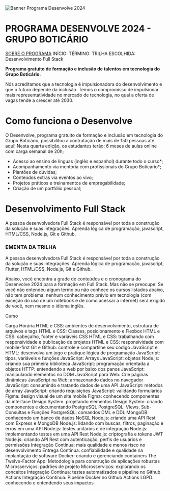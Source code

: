 <div>
<img src="https://lh7-us.googleusercontent.com/IH_T1zW4b7tI80I1pzHrKI-v19Gsf9QzTMPkiRZZdEggP7-QkDB4UfSKLCQIHMw1Hzl1Fv7VCrkCaJBlWC1YJfCS9mMP91cY-Y2zueNC284Hp9qNv2CRcFGSgAy4sW_OsNeZN7kDU3PHmPWZQGxggo0" alt="Banner Programa Desenvolve 2024">
</div>

# PROGRAMA DESENVOLVE 2024 - GRUPO BOTICÁRIO
[SOBRE O PROGRAMA](https://desenvolve.grupoboticario.com.br/)
INÍCIO: 
TÉRMINO:
TRILHA ESCOLHIDA: Desenvolvimento Full Stack  

**Programa gratuito de formação e inclusão de talentos em tecnologia do Grupo Boticário.**

Nós acreditamos que a tecnologia é impulsionadora do desenvolvimento e que o futuro depende da inclusão. Temos o compromisso de impulsionar mais representatividade no mercado de tecnologia, no qual a oferta de vagas tende a crescer até 2030.

# Como funciona o Desenvolve
O Desenvolve, programa gratuito de formação e inclusão em tecnologia do Grupo Boticário, possibilitou a contratação de mais de 150 pessoas até aqui! Nesta quarta edição, os estudantes terão:
6 meses de aulas online com carga semanal de 20h;

- Acesso ao ensino de línguas (inglês e espanhol) durante todo o curso*;
- Acompanhamento via mentoria com profissionais do Grupo Boticário*;
- Plantões de dúvidas;
- Conteúdos extras via eventos ao vivo;
- Projetos práticos e treinamentos de empregabilidade;
- Criação de um portfólio pessoal;

# Desenvolvimento Full Stack

A pessoa desenvolvedora Full Stack é responsável por toda a construção da solução e suas integrações.
Aprenda lógica de programação, javascript, HTML/CSS, Node.js, Git e Github.

### EMENTA DA TRILHA

A pessoa desenvolvedora Full Stack é responsável por toda a construção da solução e suas integrações. Aprenda lógica de programação, javascript, Flutter, HTML/CSS, Node.js, Git e Github.


Abaixo, você encontra a grade de conteúdos e o cronograma do Desenvolve 2024 para a formação em Full Stack. Mas não se preocupe! Se você não entendeu algum termo ou não conhece os cursos listados abaixo, não tem problema: nenhum conhecimento prévio em tecnologia (com exceção do uso de um notebook e de como acessar a internet) será exigido de você, nem mesmo o idioma inglês.

Curso

Carga Horária
HTML e CSS: ambientes de desenvolvimento, estrutura de arquivos e tags
HTML e CSS: Classes, posicionamento e Flexbox
HTML e CSS: cabeçalho, footer e variáveis CSS
HTML e CSS: trabalhando com responsividade e publicação de projetos
HTML e CSS: responsividade com mobile-first
Git e Github: controle e compartilhe seu código
JavaScript e HTML: desenvolva um jogo e pratique lógica de programação
JavaScript: tipos, variáveis e funções
JavaScript: Arrays
JavaScript: objetos
Node.js: criando sua primeira biblioteca
JavaScript: programação orientada a objetos
HTTP: entendendo a web por baixo dos panos
JavaScript: manipulando elementos no DOM
JavaScript para Web: Crie páginas dinâmicas
JavaScript na Web: armazenando dados no navegador
JavaScript: consumindo e tratando dados de uma API
JavaScript: métodos de array
JavaScript: criando requisições
JavaScript: validando formulários
Figma: design visual de um site mobile
Figma: conhecendo componentes da interface
Design System: projetando elementos
Design System: criando componentes e documentando
PostgreSQL
PostgreSQL: Views, Sub-Consultas e Funções
PostgreSQL: comandos DML e DDL
MongoDB: conhecendo um banco de dados NoSQL
Node.js: criando uma API Rest com Express e MongoDB
Node.js: lidando com buscas, filtros, paginação e erros em uma API
Node.js: testes unitários e de integração
Node.js: implementando testes em uma API Rest
Node.js: criptografia e tokens JWT
Node.js: criando API Rest com autenticação, perfis de usuários e permissões
Integração Contínua: mais qualidade e menos risco no desenvolvimento
Entrega Contínua: confiabilidade e qualidade na implantação de software
Docker: criando e gerenciando containers
The Twelve-Factor App: Metodologia para construção de aplicações robustas
Microsserviços: padrões de projeto
Microsserviços: explorando os conceitos
Integração Contínua: testes automatizados e pipeline no Github Actions
Integração Contínua: Pipeline Docker no Github Actions
LGPD: conhecendo e entendendo seus impactos